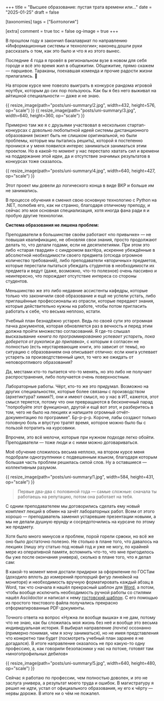 +++
title = "Высшее образование: пустая трата времени или…"
date = "2025-01-25"
draft = false

[taxonomies]
tags = ["Болтология"]

[extra]
comment = true
toc = false
og-image = true
+++

В прошлом году я закончил бакалавриат по направлению &laquo;Информационные системы и технологии&raquo;; наконец дошли руки рассказать о том, как это было и что я из этого вынес.

<!--more-->

Последние 4 года я провёл в региональном вузе в новом для себя городе и всё это время жил в общежитии. Общежитие, прямо скажем &mdash; паршивое. Тараканы, поехавшая коменда и прочие радости жизни прилагались. :smiling_face_with_tear:

На втором курсе мне повезло выиграть в конкурсе рандома игровой ноутбук, которым до сих пор пользуюсь. Как бы я без него выживал на айтишной специальности &mdash; даже и не знаю.

{{ resize_image(path="posts/uni-summary/2.jpg", width=432, height=576, op="scale") }}
{{ resize_image(path="posts/uni-summary/3.jpg", width=640, height=360, op="scale") }}

Примерно там же я с друзьями участвовал в нескольких стартап-конкурсах с довольно любопытной идеей системы дистанционного образования (может быть не слишком оригинальной, но были проблемы, которые мы пытались решить), которой я постепенно проникся и у меня появился интерес заниматься заниматься этим проектом. Но в какой-то момент у нас перестало хватать сил и времени на поддержание этой идеи, да и отсутствие значимых результатов в конкурсах тоже сказалось.

{{ resize_image(path="posts/uni-summary/4.jpg", width=640, height=427, op="scale") }}

Этот проект мы довели до логического конца в виде ВКР и больше им не занимались.

В процессе обучения я сменил свою основную технологию с Python на .NET, полюбив его, как ни странно, благодаря отличному преподу, и сейчас это моя основная специализация, хотя иногда фана ради я и пробую другие технологии.

**Система образования не лишена проблем:**

Преподаватели в большинстве своём работают &laquo;по привычке&raquo; &mdash; не повышая квалификацию, не обновляя свои знания, просто продолжают делать то, что делали годами, если не десятилетиями. При этом это либо &laquo;старая гвардия&raquo; с синдромом вахтёра, искренне убеждённые в абсолютной необходимости своего предмета (отсюда огромное количество требований), либо преподаватели &laquo;вторичных&raquo; предметов, которые перестали пытаться убеждать студентов в необходимости их предмета и ведут (даже, возможно, что-то полезное) очень пассивно и неинтересно, что порождает отсутствие интереса со стороны студентов.

Меньшинство же это либо недавние ассистенты кафедры, которые только что законичили своё образование и ещё не успели устать, либо приглашённые профессионалы из отрасли, которые передают знания, которые действительно нужны на работе, чтобы потом пригласить работать к себе, что весьма неплохо, кстати.

Учебный план безнадёжно устарел. Ведь по своей сути это огромная пачка документов, которая обновляется раз в вечность и перед этим должна пройти множество согласований. Я где-то слышал высказывание *&laquo;книга по программированию успевает устареть, пока доберется от рукописи до прилавка&raquo;*, с которым я согласен не полностью (есть неустаревающие книги, это зависит от темы), но ситуацию с образованием она описывает отлично: если книга успевает устареть за производтственный цикл, то чего же ожидать от неповоротливого образования?

Да, местами кто-то пытается что-то менять, но это либо не получает распространения, либо получается очень поверхностным.

Лабораторные работы. Чёрт, кто-то же это придумал. Возможно на других специальностях, которые более связаны с производством (архетиктура? химия?), они и имеют смысл, но у нас в ИТ, кажется, этот смысл теряется, потому что они превращаются в бесконечный парад "попробуйте этот функционал, другой и ещё вот этот, и разберитесь в том, чего не было на лекциях и напишите огромный отчёт-документацию по программе". Бр-р-р-р. Короче, лабы создают только головную боль и впустую тратят время, которое можно было бы с пользой потратить на курсовики.

Впрочем, это всё мелочи, которые при нужном подходе легко обойти. Преподаватели &mdash; тоже люди и с ними можно договариваться.

Моё обучение сложилось весьма неплохо, на втором курсе меня подобрали одногруппники с подвешенным языком, благодаря которым большая часть проблем решилась силой слов. Ну а оставшиеся &mdash; коллективным разумом.

{{ resize_image(path="posts/uni-summary/1.jpg", width=584, height=431, op="scale") }}

> Первые два-два с половиной года &mdash; самые сложные: сначала ты работаешь на репутацию, потом она работает на тебя.

С одним преподавателем мы договорились сделать ему новый комплект лекций в обмен на зачёт лабораторных работ. Всем от этого хорошо &mdash; преподаватель заменил устаревшие презентации новыми, а мы не делали душную ерунду и сосредоточились на курсаче по этому же предмету.

Хотя было много минусов и проблем, порой горели ср~~а~~оки, но всё же оно было достаточно полезно. Не столько в плане того, что давалось на лекциях (пишу эту статью под новый год и уже не могу, по крайней мере из оперативной памяти, вспомнить что-то, что мне пригодилось бы уже после окончания универа), сколько в плане того, что я делал сам:

В какой-то момент меня достали придирки за оформление по ГОСТам (доходило вплоть до измерений пропорций фигур линейкой на мониторе) и необходимость вручную форматировать каждый абзац в Word, так что сначала я нашёл прекрасный шаблон для [Word](https://github.com/konstantin-morenko/report-732-2017), а потом, чтобы вообще исключить необходимость ручной работы со стилями нашёл Asciidoctor и написал к нему [гостовский шаблон](https://github.com/dadyarri/report-template-asciidoc/). С его помощью из простого текстового файла получались прекрасно отформатированные PDF-документы.

Точного ответа на вопрос &laquo;Нужна ли вообще вышка&raquo; я не дам, потому что не знаю, как бы сложилась моя жизнь без неё и вообще это весьма индивидуальная история. Я выбирал направление *(почти)* осознанно (примерно понимая, чем я хочу заниматься), но не имея представления что конкретно там будет (посмотреть учебный план заранее я не догадался). В итоге направление оказалось не про какую-то одну профессию, а, как говорили безопасники у нас на потоке, готовят там &laquo;многопрофильных дебилов&raquo;

{{ resize_image(path="posts/uni-summary/5.jpg", width=640, height=480, op="scale") }}

Сейчас я работаю по профессии, чем полностью доволен, и это не заслуга универа, а результат моего труда и ошибок. В магистратуру я решил не идти, устал от официального образования, ну его к чёрту &mdash; нервы дороже. В итоге ни о чём не пожалел.